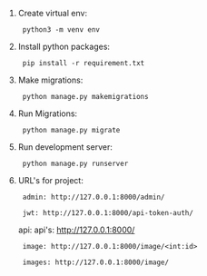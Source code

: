 1) Create virtual env:

        python3 -m venv env

2) Install python packages:

        pip install -r requirement.txt

3) Make migrations:

        python manage.py makemigrations

4) Run Migrations:

        python manage.py migrate

5) Run development server:

        python manage.py runserver

6) URL's for project:

        admin: http://127.0.0.1:8000/admin/
    
        jwt: http://127.0.0.1:8000/api-token-auth/
    
    api: 
        api's: http://127.0.0.1:8000/
        
        image: http://127.0.0.1:8000/image/<int:id>
        
        images: http://127.0.0.1:8000/image/
